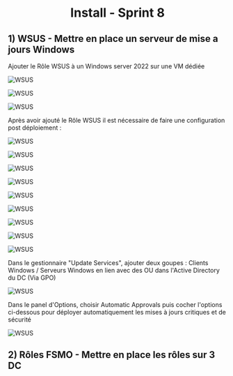 <div align="center"><H1> Install -  Sprint 8 </H1></div>

## 1) WSUS - Mettre en place un serveur de mise a jours Windows

Ajouter le Rôle WSUS à un Windows server 2022 sur une VM dédiée

![WSUS](https://github.com/WildCodeSchool/TSSR-ANGOU-P3-G1/blob/main/SCREENS-PAR-SPRINT/SCREENS-SPRINT8/wsus0-1.png)

![WSUS](https://github.com/WildCodeSchool/TSSR-ANGOU-P3-G1/blob/main/SCREENS-PAR-SPRINT/SCREENS-SPRINT8/wsus0-2.png)


![WSUS](https://github.com/WildCodeSchool/TSSR-ANGOU-P3-G1/blob/main/SCREENS-PAR-SPRINT/SCREENS-SPRINT8/wsus0-3.png)

Après avoir ajouté le Rôle WSUS il est nécessaire de faire une configuration post déploiement :

![WSUS](https://github.com/WildCodeSchool/TSSR-ANGOU-P3-G1/blob/main/SCREENS-PAR-SPRINT/SCREENS-SPRINT8/wsus1.png)

![WSUS](https://github.com/WildCodeSchool/TSSR-ANGOU-P3-G1/blob/main/SCREENS-PAR-SPRINT/SCREENS-SPRINT8/wsus2.png)

![WSUS](https://github.com/WildCodeSchool/TSSR-ANGOU-P3-G1/blob/main/SCREENS-PAR-SPRINT/SCREENS-SPRINT8/wsus3.png)

![WSUS](https://github.com/WildCodeSchool/TSSR-ANGOU-P3-G1/blob/main/SCREENS-PAR-SPRINT/SCREENS-SPRINT8/wsus4.png)

![WSUS](https://github.com/WildCodeSchool/TSSR-ANGOU-P3-G1/blob/main/SCREENS-PAR-SPRINT/SCREENS-SPRINT8/wsus5.png)

![WSUS](https://github.com/WildCodeSchool/TSSR-ANGOU-P3-G1/blob/main/SCREENS-PAR-SPRINT/SCREENS-SPRINT8/wsus6.png)

![WSUS](https://github.com/WildCodeSchool/TSSR-ANGOU-P3-G1/blob/main/SCREENS-PAR-SPRINT/SCREENS-SPRINT8/wsus7.png)

![WSUS](https://github.com/WildCodeSchool/TSSR-ANGOU-P3-G1/blob/main/SCREENS-PAR-SPRINT/SCREENS-SPRINT8/wsus8.png)

![WSUS](https://github.com/WildCodeSchool/TSSR-ANGOU-P3-G1/blob/main/SCREENS-PAR-SPRINT/SCREENS-SPRINT8/wsus9.png)

Dans le gestionnaire "Update Services", ajouter deux goupes : Clients Windows / Serveurs Windows en lien avec des OU dans l'Active Directory du DC (Via GPO)

![WSUS](https://github.com/WildCodeSchool/TSSR-ANGOU-P3-G1/blob/main/SCREENS-PAR-SPRINT/SCREENS-SPRINT8/wsus10.png)

Dans le panel d'Options, choisir Automatic Approvals puis cocher l'options ci-dessous pour déployer automatiquement les mises à jours critiques et de sécurité

![WSUS](https://github.com/WildCodeSchool/TSSR-ANGOU-P3-G1/blob/main/SCREENS-PAR-SPRINT/SCREENS-SPRINT8/wsus11.png)


## 2) Rôles FSMO - Mettre en place les rôles sur 3 DC


